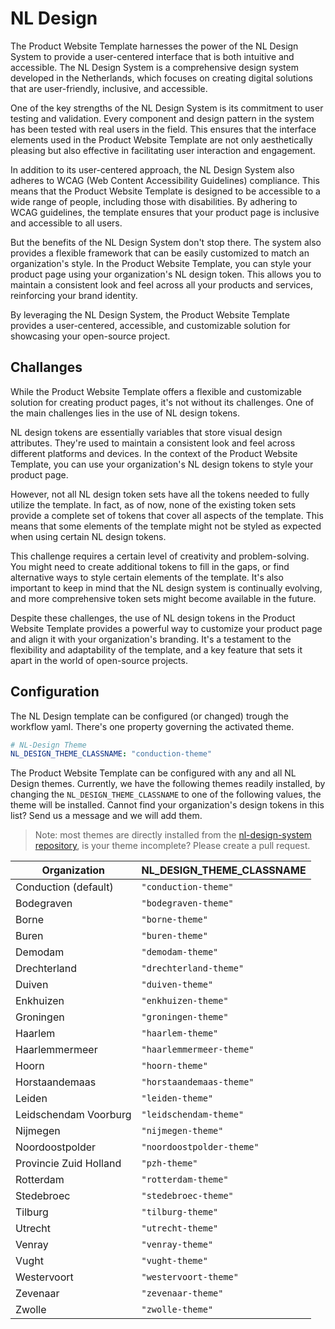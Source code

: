 # NL Design

The Product Website Template harnesses the power of the NL Design System to provide a user-centered interface that is both intuitive and accessible. The NL Design System is a comprehensive design system developed in the Netherlands, which focuses on creating digital solutions that are user-friendly, inclusive, and accessible.

One of the key strengths of the NL Design System is its commitment to user testing and validation. Every component and design pattern in the system has been tested with real users in the field. This ensures that the interface elements used in the Product Website Template are not only aesthetically pleasing but also effective in facilitating user interaction and engagement.

In addition to its user-centered approach, the NL Design System also adheres to WCAG (Web Content Accessibility Guidelines) compliance. This means that the Product Website Template is designed to be accessible to a wide range of people, including those with disabilities. By adhering to WCAG guidelines, the template ensures that your product page is inclusive and accessible to all users.

But the benefits of the NL Design System don't stop there. The system also provides a flexible framework that can be easily customized to match an organization's style. In the Product Website Template, you can style your product page using your organization's NL design token. This allows you to maintain a consistent look and feel across all your products and services, reinforcing your brand identity.

By leveraging the NL Design System, the Product Website Template provides a user-centered, accessible, and customizable solution for showcasing your open-source project.

## Challanges

While the Product Website Template offers a flexible and customizable solution for creating product pages, it's not without its challenges. One of the main challenges lies in the use of NL design tokens.

NL design tokens are essentially variables that store visual design attributes. They're used to maintain a consistent look and feel across different platforms and devices. In the context of the Product Website Template, you can use your organization's NL design tokens to style your product page.

However, not all NL design token sets have all the tokens needed to fully utilize the template. In fact, as of now, none of the existing token sets provide a complete set of tokens that cover all aspects of the template. This means that some elements of the template might not be styled as expected when using certain NL design tokens.

This challenge requires a certain level of creativity and problem-solving. You might need to create additional tokens to fill in the gaps, or find alternative ways to style certain elements of the template. It's also important to keep in mind that the NL design system is continually evolving, and more comprehensive token sets might become available in the future.

Despite these challenges, the use of NL design tokens in the Product Website Template provides a powerful way to customize your product page and align it with your organization's branding. It's a testament to the flexibility and adaptability of the template, and a key feature that sets it apart in the world of open-source projects.

## Configuration

The NL Design template can be configured (or changed) trough the workflow yaml. There's one property governing the activated theme.

```yaml
# NL-Design Theme
NL_DESIGN_THEME_CLASSNAME: "conduction-theme"
```

The Product Website Template can be configured with any and all NL Design themes. Currently, we have the following themes readily installed, by changing the `NL_DESIGN_THEME_CLASSNAME` to one of the following values, the theme will be installed. Cannot find your organization's design tokens in this list? Send us a message and we will add them.

> Note: most themes are directly installed from the [nl-design-system repository](https://github.com/nl-design-system/themes/tree/main/proprietary), is your theme incomplete? Please create a pull request.

| Organization           | NL_DESIGN_THEME_CLASSNAME |
| ---------------------- | ------------------------- |
| Conduction (default)   | `"conduction-theme"`      |
| Bodegraven             | `"bodegraven-theme"`      |
| Borne                  | `"borne-theme"`           |
| Buren                  | `"buren-theme"`           |
| Demodam                | `"demodam-theme"`         |
| Drechterland           | `"drechterland-theme"`    |
| Duiven                 | `"duiven-theme"`          |
| Enkhuizen              | `"enkhuizen-theme"`       |
| Groningen              | `"groningen-theme"`       |
| Haarlem                | `"haarlem-theme"`         |
| Haarlemmermeer         | `"haarlemmermeer-theme"`  |
| Hoorn                  | `"hoorn-theme"`           |
| Horstaandemaas         | `"horstaandemaas-theme"`  |
| Leiden                 | `"leiden-theme"`          |
| Leidschendam Voorburg  | `"leidschendam-theme"`    |
| Nijmegen               | `"nijmegen-theme"`        |
| Noordoostpolder        | `"noordoostpolder-theme"` |
| Provincie Zuid Holland | `"pzh-theme"`             |
| Rotterdam              | `"rotterdam-theme"`       |
| Stedebroec             | `"stedebroec-theme"`      |
| Tilburg                | `"tilburg-theme"`         |
| Utrecht                | `"utrecht-theme"`         |
| Venray                 | `"venray-theme"`          |
| Vught                  | `"vught-theme"`           |
| Westervoort            | `"westervoort-theme"`     |
| Zevenaar               | `"zevenaar-theme"`        |
| Zwolle                 | `"zwolle-theme"`          |
